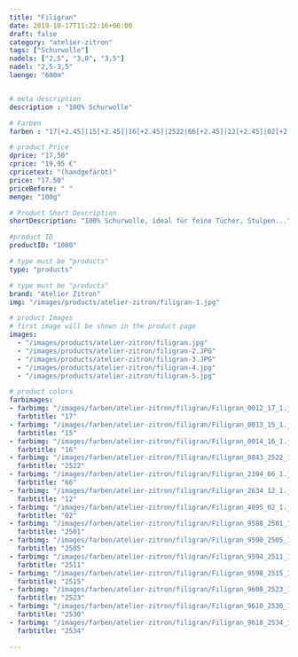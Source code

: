 ```yaml
---
title: "Filigran"
date: 2019-10-17T11:22:16+06:00
draft: false
category: "atelier-zitron"
tags: ["Schurwolle"]
nadels: ["2,5", "3,0", "3,5"]
nadel: "2,5-3,5" 
laenge: "600m"	


# meta description
description : "100% Schurwolle"

# Farben
farben : "17[+2.45]|15[+2.45]|16[+2.45]|2522|66[+2.45]|12[+2.45]|02[+2.45]|2501|2505|2511|2515|2523|2530|2534"

# product Price
dprice: "17,50"
cprice: "19,95 €"
cpricetext: "(handgefärbt)"
price: "17.50"
priceBefore: " "
menge: "100g"

# Product Short Description
shortDescription: "100% Schurwolle, ideal für feine Tücher, Stulpen..."

#product ID
productID: "1000"

# type must be "products"
type: "products"

# type must be "products"
brand: "Atelier Zitron"
img: "/images/products/atelier-zitron/filigran-1.jpg"   

# product Images
# first image will be shown in the product page
images:
  - "/images/products/atelier-zitron/filigran.jpg"
  - "/images/products/atelier-zitron/filigran-2.JPG"
  - "/images/products/atelier-zitron/filigran-3.JPG"
  - "/images/products/atelier-zitron/filigran-4.jpg"
  - "/images/products/atelier-zitron/filigran-5.jpg"

# product colors
farbimages:
- farbimg: "/images/farben/atelier-zitron/filigran/Filigran_0012_17_1.jpg"	
  farbtitle: "17"
- farbimg: "/images/farben/atelier-zitron/filigran/Filigran_0013_15_1.jpg"	
  farbtitle: "15"
- farbimg: "/images/farben/atelier-zitron/filigran/Filigran_0014_16_1.jpg"	
  farbtitle: "16"
- farbimg: "/images/farben/atelier-zitron/filigran/Filigran_0843_2522_1.jpg"
  farbtitle: "2522"
- farbimg: "/images/farben/atelier-zitron/filigran/Filigran_2394_66_1.jpg"	
  farbtitle: "66"
- farbimg: "/images/farben/atelier-zitron/filigran/Filigran_2634_12_1.jpg"	
  farbtitle: "12"
- farbimg: "/images/farben/atelier-zitron/filigran/Filigran_4095_02_1.jpg"	
  farbtitle: "02"
- farbimg: "/images/farben/atelier-zitron/filigran/Filigran_9588_2501_1.jpg"	
  farbtitle: "2501"
- farbimg: "/images/farben/atelier-zitron/filigran/Filigran_9590_2505_1.jpg"	
  farbtitle: "2505"
- farbimg: "/images/farben/atelier-zitron/filigran/Filigran_9594_2511_1.jpg"	
  farbtitle: "2511"
- farbimg: "/images/farben/atelier-zitron/filigran/Filigran_9598_2515_1.jpg"	
  farbtitle: "2515"
- farbimg: "/images/farben/atelier-zitron/filigran/Filigran_9608_2523_1.jpg"	
  farbtitle: "2523"
- farbimg: "/images/farben/atelier-zitron/filigran/Filigran_9610_2530_1.jpg"	
  farbtitle: "2530"
- farbimg: "/images/farben/atelier-zitron/filigran/Filigran_9618_2534_1.jpg"	
  farbtitle: "2534"

---
```



